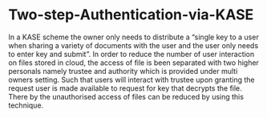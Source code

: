 # Two-step-Authentication-via-KASE

In a KASE scheme the owner only needs to distribute a “single key to a user when
sharing a variety of documents with the user and the user only needs to enter key and submit”.
In order to reduce the number of user interaction on files stored in cloud, the access of file is
been separated with two higher personals namely trustee and authority which is provided under
multi owners setting. Such that users will interact with trustee upon granting the request user
is made available to request for key that decrypts the file.
There by the unauthorised access of files can be reduced by using this technique.
